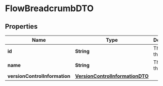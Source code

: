 # FlowBreadcrumbDTO

## Properties
Name | Type | Description | Notes
------------ | ------------- | ------------- | -------------
**id** | **String** | The id of the group. |  [optional]
**name** | **String** | The id of the group. |  [optional]
**versionControlInformation** | [**VersionControlInformationDTO**](VersionControlInformationDTO.md) |  |  [optional]
